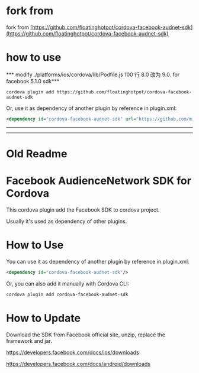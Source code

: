 # fork from
fork from [https://github.com/floatinghotpot/cordova-facebook-audnet-sdk](https://github.com/floatinghotpot/cordova-facebook-audnet-sdk)

# how to use
*** modify ./platforms/ios/cordova/lib/Podfile.js 100 行 8.0 改为 9.0. for facebook 5.1.0 sdk***

`cordova plugin add https://github.com/floatinghotpot/cordova-facebook-audnet-sdk`
 
 
Or, use it as dependency of another plugin by reference in plugin.xml:
```xml
<dependency id="cordova-facebook-audnet-sdk" url="https://github.com/mingz2013/cordova-facebook-audnet-sdk"/>
```

---
---

# Old Readme

# Facebook AudienceNetwork SDK for Cordova

This cordova plugin add the Facebook SDK to cordova project.

Usually it's used as dependency of other plugins.

# How to Use

You can use it as dependency of another plugin by reference in plugin.xml:
```xml
<dependency id="cordova-facebook-audnet-sdk"/>
```

Or, you can also add it manually with Cordova CLI:
```bash
cordova plugin add cordova-facebook-audnet-sdk
```

# How to Update

Download the SDK from Facebook official site, unzip, replace the framework and jar.

https://developers.facebook.com/docs/ios/downloads

https://developers.facebook.com/docs/android/downloads

